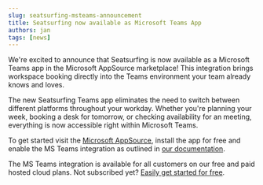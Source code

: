 ```yaml
---
slug: seatsurfing-msteams-announcement
title: Seatsurfing now available as Microsoft Teams App
authors: jan
tags: [news]
---
```


We're excited to announce that Seatsurfing is now available as a Microsoft Teams app in the Microsoft AppSource marketplace! This integration brings workspace booking directly into the Teams environment your team already knows and loves.

<!-- truncate -->

The new Seatsurfing Teams app eliminates the need to switch between different platforms throughout your workday. Whether you're planning your week, booking a desk for tomorrow, or checking availability for an meeting, everything is now accessible right within Microsoft Teams.

To get started visit the [Microsoft AppSource](https://appsource.microsoft.com/en-us/product/office/WA200008773), install the app for free and enable the MS Teams integration as outlined in [our documentation](/docs/msteams).

The MS Teams integration is available for all customers on our free and paid hosted cloud plans. Not subscribed yet? [Easily get started for free](/sign-up).
